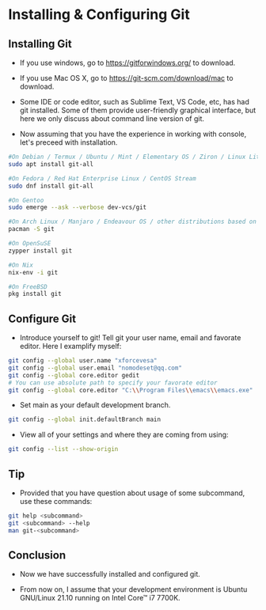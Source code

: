 # Installing & Configuring Git

## Installing Git
- If you use windows, go to https://gitforwindows.org/ to download.

- If you use Mac OS X, go to https://git-scm.com/download/mac to download.

- Some IDE or code editor, such as Sublime Text, VS Code, etc, has had git installed. Some of them provide user-friendly graphical interface, but here we only discuss about command line version of git.

- Now assuming that you have the experience in working with console, let's preceed with installation.

```bash
#On Debian / Termux / Ubuntu / Mint / Elementary OS / Ziron / Linux Lite / other distributions based on Debian.
sudo apt install git-all

#On Fedora / Red Hat Enterprise Linux / CentOS Stream
sudo dnf install git-all

#On Gentoo
sudo emerge --ask --verbose dev-vcs/git

#On Arch Linux / Manjaro / Endeavour OS / other distributions based on Arch Linux.
pacman -S git

#On OpenSuSE
zypper install git

#On Nix
nix-env -i git

#On FreeBSD
pkg install git
```

## Configure Git

- Introduce yourself to git! Tell git your user name, email and favorate editor. Here I examplify myself:

```bash
git config --global user.name "xforcevesa"
git config --global user.email "nomodeset@qq.com"
git config --global core.editor gedit
# You can use absolute path to specify your favorate editor
git config --global core.editor "C:\\Program Files\\emacs\\emacs.exe"
```

- Set main as your default development branch.

```bash
git config --global init.defaultBranch main
```

- View all of your settings and where they are coming from using:

```bash
git config --list --show-origin
```

## Tip
- Provided that you have question about usage of some subcommand, use these commands:

```bash
git help <subcommand>
git <subcommand> --help
man git-<subcommand>
```

## Conclusion

- Now we have successfully installed and configured git.

- From now on, I assume that your development environment is Ubuntu GNU/Linux 21.10 running on Intel Core™ i7 7700K.
